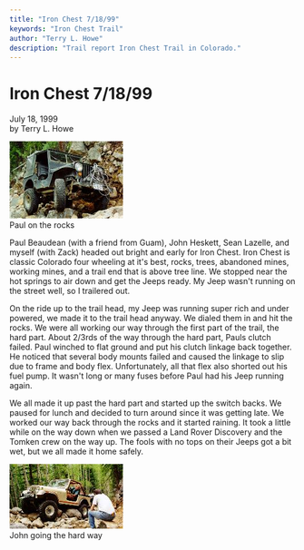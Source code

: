 ```yaml
---
title: "Iron Chest 7/18/99"
keywords: "Iron Chest Trail"
author: "Terry L. Howe"
description: "Trail report Iron Chest Trail in Colorado."
---
```

# Iron Chest 7/18/99

July 18, 1999  
by Terry L. Howe  
  
![Paul](../../img/terry/trail/ic990702.jpg)   
Paul on the rocks 

Paul Beaudean (with a friend from Guam), John Heskett, Sean Lazelle, and myself (with Zack) headed out bright and early for Iron Chest. Iron Chest is classic Colorado four wheeling at it's best, rocks, trees, abandoned mines, working mines, and a trail end that is above tree line. We stopped near the hot springs to air down and get the Jeeps ready. My Jeep wasn't running on the street well, so I trailered out.

On the ride up to the trail head, my Jeep was running super rich and under powered, we made it to the trail head anyway. We dialed them in and hit the rocks. We were all working our way through the first part of the trail, the hard part. About 2/3rds of the way through the hard part, Pauls clutch failed. Paul winched to flat ground and put his clutch linkage back together. He noticed that several body mounts failed and caused the linkage to slip due to frame and body flex. Unfortunately, all that flex also shorted out his fuel pump. It wasn't long or many fuses before Paul had his Jeep running again.

We all made it up past the hard part and started up the switch backs. We paused for lunch and decided to turn around since it was getting late. We worked our way back through the rocks and it started raining. It took a little while on the way down when we passed a Land Rover Discovery and the Tomken crew on the way up. The fools with no tops on their Jeeps got a bit wet, but we all made it home safely.

![John](../../img/terry/trail/ic990701.jpg)   
John going the hard way
